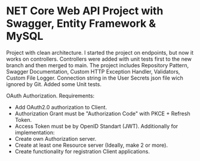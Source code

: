 # NET Core Web API Project with Swagger, Entity Framework & MySQL

Project with clean architecture. I started the project on endpoints, but now it works on controllers. Controllers were added with unit tests first to the new branch and then merged to main.
The project includes Repository Pattern, Swagger Documentation, Custom HTTP Exception Handler, Validators, Custom File Logger. 
Connection string in the User Secrets json file wich ignored by Git. Added some Unit tests. 

OAuth Authorization.
Requirements:
- Add OAuth2.0 authorization to Client.
- Authorization Grant must be "Authorization Code" with PKCE + Refresh Token.
- Access Token must be by OpenID Standart (JWT).
Additionally for implementation:
- Create own Authorization server.
- Create at least one Resource server (Ideally, make 2 or more).
- Create functionality for registration Client applications.
